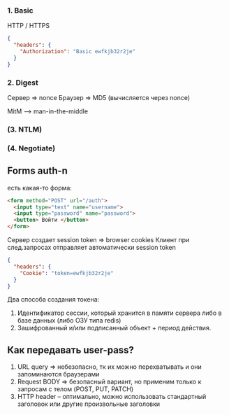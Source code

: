 ### 1. Basic

HTTP / HTTPS
```json
{
  "headers": {
    "Authorization": "Basic ewfkjb32r2je"
  }
}
```

### 2. Digest 
Сервер => nonce
Браузер => MD5 (вычисляется через nonce)

MitM --> man-in-the-middle

### (3. NTLM)

### (4. Negotiate)

## Forms auth-n
есть какая-то форма:
```html
<form method="POST" url="/auth">
  <input type="text" name="username">
  <input type="password" name="password">
  <button> Войти </button>
</form>
```
Сервер создает session token => browser cookies
Клиент при след.запросах отправляет автоматически session token

```json
{
  "headers": {
    "Cookie": "token=ewfkjb32r2je"
  }
}
```
Два способа создания токена:
1. Идентификатор сессии, который хранится в памяти сервера либо в базе данных (либо ОЗУ типа redis)
2. Зашифрованный и/или подписанный объект + период действия.

## Как передавать user-pass?
1. URL query => небезопасно, тк их можно перехватывать и они запоминаются браузерами
2. Request BODY => безопасный вариант, но применим только к запросам с телом (POST, PUT, PATCH)
3. HTTP header – оптимально, можно использовать стандартный заголовок или другие произвольные заголовки